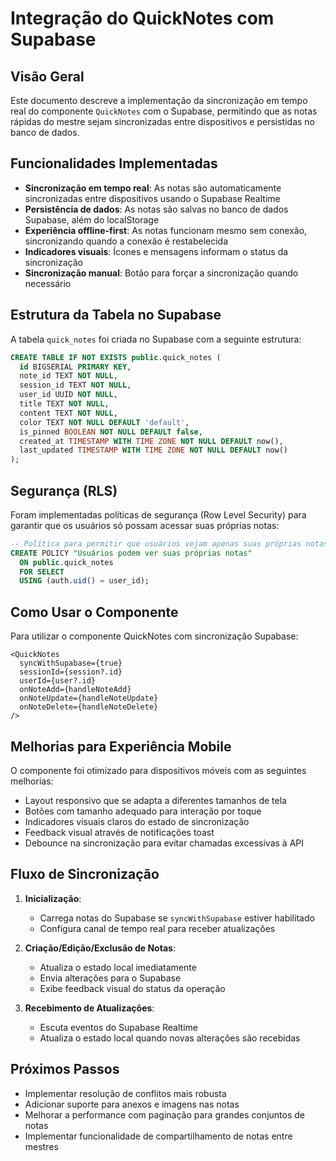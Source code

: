 # Integração do QuickNotes com Supabase

## Visão Geral

Este documento descreve a implementação da sincronização em tempo real do componente `QuickNotes` com o Supabase, permitindo que as notas rápidas do mestre sejam sincronizadas entre dispositivos e persistidas no banco de dados.

## Funcionalidades Implementadas

- **Sincronização em tempo real**: As notas são automaticamente sincronizadas entre dispositivos usando o Supabase Realtime
- **Persistência de dados**: As notas são salvas no banco de dados Supabase, além do localStorage
- **Experiência offline-first**: As notas funcionam mesmo sem conexão, sincronizando quando a conexão é restabelecida
- **Indicadores visuais**: Ícones e mensagens informam o status da sincronização
- **Sincronização manual**: Botão para forçar a sincronização quando necessário

## Estrutura da Tabela no Supabase

A tabela `quick_notes` foi criada no Supabase com a seguinte estrutura:

```sql
CREATE TABLE IF NOT EXISTS public.quick_notes (
  id BIGSERIAL PRIMARY KEY,
  note_id TEXT NOT NULL,
  session_id TEXT NOT NULL,
  user_id UUID NOT NULL,
  title TEXT NOT NULL,
  content TEXT NOT NULL,
  color TEXT NOT NULL DEFAULT 'default',
  is_pinned BOOLEAN NOT NULL DEFAULT false,
  created_at TIMESTAMP WITH TIME ZONE NOT NULL DEFAULT now(),
  last_updated TIMESTAMP WITH TIME ZONE NOT NULL DEFAULT now()
);
```

## Segurança (RLS)

Foram implementadas políticas de segurança (Row Level Security) para garantir que os usuários só possam acessar suas próprias notas:

```sql
-- Política para permitir que usuários vejam apenas suas próprias notas
CREATE POLICY "Usuários podem ver suas próprias notas" 
  ON public.quick_notes 
  FOR SELECT 
  USING (auth.uid() = user_id);
```

## Como Usar o Componente

Para utilizar o componente QuickNotes com sincronização Supabase:

```tsx
<QuickNotes 
  syncWithSupabase={true}
  sessionId={session?.id}
  userId={user?.id}
  onNoteAdd={handleNoteAdd}
  onNoteUpdate={handleNoteUpdate}
  onNoteDelete={handleNoteDelete}
/>
```

## Melhorias para Experiência Mobile

O componente foi otimizado para dispositivos móveis com as seguintes melhorias:

- Layout responsivo que se adapta a diferentes tamanhos de tela
- Botões com tamanho adequado para interação por toque
- Indicadores visuais claros do estado de sincronização
- Feedback visual através de notificações toast
- Debounce na sincronização para evitar chamadas excessivas à API

## Fluxo de Sincronização

1. **Inicialização**:
   - Carrega notas do Supabase se `syncWithSupabase` estiver habilitado
   - Configura canal de tempo real para receber atualizações

2. **Criação/Edição/Exclusão de Notas**:
   - Atualiza o estado local imediatamente
   - Envia alterações para o Supabase
   - Exibe feedback visual do status da operação

3. **Recebimento de Atualizações**:
   - Escuta eventos do Supabase Realtime
   - Atualiza o estado local quando novas alterações são recebidas

## Próximos Passos

- Implementar resolução de conflitos mais robusta
- Adicionar suporte para anexos e imagens nas notas
- Melhorar a performance com paginação para grandes conjuntos de notas
- Implementar funcionalidade de compartilhamento de notas entre mestres